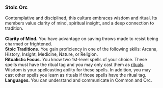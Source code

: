 ### Stoic Orc

Contemplative and disciplined, this culture embraces wisdom and ritual.
Its members value clarity of mind, spiritual insight, and a deep connection to tradition.
\
\
**Clarity of Mind.**
You have advantage on saving throws made to resist being charmed or frightened.
\
**Stoic Traditions.**
You gain proficiency in one of the following skills: Arcana, History, Insight, Medicine, Nature, or Religion.
\
**Ritualistic Focus.**
You know two 1st-level spells of your choice.
These spells must have the ritual tag and you may only cast them as [rituals](#Spellcasting_rituals).
Wisdom is your spellcasting ability for these spells.
In addition, you may cast other spells you learn as rituals if those spells have the ritual tag.
\
**Languages.**
You can understand and communicate in Common and Orc.
